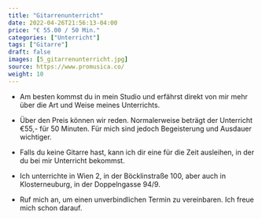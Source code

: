 ```yaml
---
title: "Gitarrenunterricht"
date: 2022-04-26T21:56:13-04:00
price: "€ 55.00 / 50 Min."
categories: ["Unterricht"]
tags: ["Gitarre"]
draft: false
images: [5_gitarrenunterricht.jpg]
source: https://www.promusica.co/
weight: 10
---
```


- Am besten kommst du in mein Studio und erfährst direkt von mir mehr über die Art und Weise meines Unterrichts.
<!--more-->

- Über den Preis können wir reden. Normalerweise beträgt der Unterricht €55,- für 50 Minuten. Für mich sind jedoch Begeisterung und Ausdauer wichtiger.

- Falls du keine Gitarre hast, kann ich dir eine für die Zeit ausleihen, in der du bei mir Unterricht bekommst.

- Ich unterrichte in Wien 2, in der Böcklinstraße 100, aber auch in Klosterneuburg, in der Doppelngasse 94/9.

- Ruf mich an, um einen unverbindlichen Termin zu vereinbaren. Ich freue mich schon darauf.
